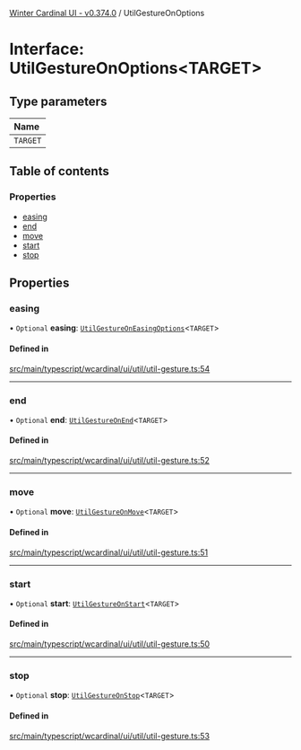 [Winter Cardinal UI - v0.374.0](../index.md) / UtilGestureOnOptions

# Interface: UtilGestureOnOptions\<TARGET\>

## Type parameters

| Name |
| :------ |
| `TARGET` |

## Table of contents

### Properties

- [easing](UtilGestureOnOptions.md#easing)
- [end](UtilGestureOnOptions.md#end)
- [move](UtilGestureOnOptions.md#move)
- [start](UtilGestureOnOptions.md#start)
- [stop](UtilGestureOnOptions.md#stop)

## Properties

### easing

• `Optional` **easing**: [`UtilGestureOnEasingOptions`](UtilGestureOnEasingOptions.md)\<`TARGET`\>

#### Defined in

[src/main/typescript/wcardinal/ui/util/util-gesture.ts:54](https://github.com/winter-cardinal/winter-cardinal-ui/blob/v0.310.1/src/main/typescript/wcardinal/ui/util/util-gesture.ts#L54)

___

### end

• `Optional` **end**: [`UtilGestureOnEnd`](../index.md#utilgestureonend)\<`TARGET`\>

#### Defined in

[src/main/typescript/wcardinal/ui/util/util-gesture.ts:52](https://github.com/winter-cardinal/winter-cardinal-ui/blob/v0.310.1/src/main/typescript/wcardinal/ui/util/util-gesture.ts#L52)

___

### move

• `Optional` **move**: [`UtilGestureOnMove`](../index.md#utilgestureonmove)\<`TARGET`\>

#### Defined in

[src/main/typescript/wcardinal/ui/util/util-gesture.ts:51](https://github.com/winter-cardinal/winter-cardinal-ui/blob/v0.310.1/src/main/typescript/wcardinal/ui/util/util-gesture.ts#L51)

___

### start

• `Optional` **start**: [`UtilGestureOnStart`](../index.md#utilgestureonstart)\<`TARGET`\>

#### Defined in

[src/main/typescript/wcardinal/ui/util/util-gesture.ts:50](https://github.com/winter-cardinal/winter-cardinal-ui/blob/v0.310.1/src/main/typescript/wcardinal/ui/util/util-gesture.ts#L50)

___

### stop

• `Optional` **stop**: [`UtilGestureOnStop`](../index.md#utilgestureonstop)\<`TARGET`\>

#### Defined in

[src/main/typescript/wcardinal/ui/util/util-gesture.ts:53](https://github.com/winter-cardinal/winter-cardinal-ui/blob/v0.310.1/src/main/typescript/wcardinal/ui/util/util-gesture.ts#L53)
